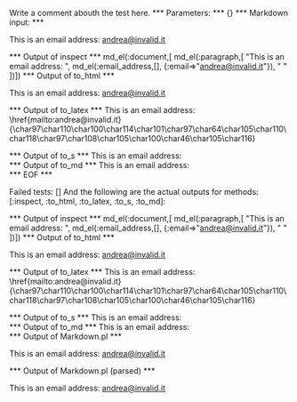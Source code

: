 Write a comment abouth the test here.
*** Parameters: ***
{}
*** Markdown input: ***


This is an email address: <andrea@invalid.it>
	
*** Output of inspect ***
md_el(:document,[	md_el(:paragraph,[
		"This is an email address: ",
		md_el(:email_address,[], {:email=>"andrea@invalid.it"}),
		" "
	])])
*** Output of to_html ***
<p>This is an email address: <a href='mailto:andrea@invalid.it'>&#097;&#110;&#100;&#114;&#101;&#097;&#064;&#105;&#110;&#118;&#097;&#108;&#105;&#100;&#046;&#105;&#116;</a
      > </p
  >
*** Output of to_latex ***
This is an email address: \href{mailto:andrea@invalid.it}{\char97\char110\char100\char114\char101\char97\char64\char105\char110\char118\char97\char108\char105\char100\char46\char105\char116} 


*** Output of to_s ***
This is an email address:  
*** Output of to_md ***
This is an email address:  
*** EOF ***




Failed tests:   [] 
And the following are the actual outputs for methods:
   [:inspect, :to_html, :to_latex, :to_s, :to_md]:


*** Output of inspect ***
md_el(:document,[	md_el(:paragraph,[
		"This is an email address: ",
		md_el(:email_address,[], {:email=>"andrea@invalid.it"}),
		" "
	])])
*** Output of to_html ***
<p>This is an email address: <a href='mailto:andrea@invalid.it'>&#097;&#110;&#100;&#114;&#101;&#097;&#064;&#105;&#110;&#118;&#097;&#108;&#105;&#100;&#046;&#105;&#116;</a
      > </p
  >
*** Output of to_latex ***
This is an email address: \href{mailto:andrea@invalid.it}{\char97\char110\char100\char114\char101\char97\char64\char105\char110\char118\char97\char108\char105\char100\char46\char105\char116} 


*** Output of to_s ***
This is an email address:  
*** Output of to_md ***
This is an email address:  
*** Output of Markdown.pl ***
<p>This is an email address: <a href="&#109;&#97;i&#108;&#116;&#x6F;:&#x61;&#110;&#x64;&#x72;&#x65;&#97;&#64;&#105;&#110;va&#108;&#105;&#x64;&#x2E;&#x69;&#x74;">&#x61;&#110;&#x64;&#x72;&#x65;&#97;&#64;&#105;&#110;va&#108;&#105;&#x64;&#x2E;&#x69;&#x74;</a></p>

*** Output of Markdown.pl (parsed) ***
<p>This is an email address: <a href='&amp;#109;&amp;#97;i&amp;#108;&amp;#116;&amp;#x6F;:&amp;#x61;&amp;#110;&amp;#x64;&amp;#x72;&amp;#x65;&amp;#97;&amp;#64;&amp;#105;&amp;#110;va&amp;#108;&amp;#105;&amp;#x64;&amp;#x2E;&amp;#x69;&amp;#x74;'>&#x61;&#110;&#x64;&#x72;&#x65;&#97;&#64;&#105;&#110;va&#108;&#105;&#x64;&#x2E;&#x69;&#x74;</a
    ></p
  >